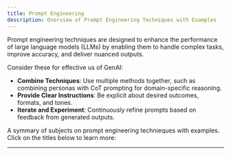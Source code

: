 ```yaml
---
title: Prompt Engineering
description: Overview of Prompt Engineering Techniques with Examples
---
```


Prompt engineering techniques are designed to enhance the performance of large language models (LLMs) by enabling them to handle complex tasks, improve accuracy, and deliver nuanced outputs. 

Consider these for effective us of GenAI:
- **Combine Techniques**: Use multiple methods together, such as combining personas with CoT prompting for domain-specific reasoning.
- **Provide Clear Instructions**: Be explicit about desired outcomes, formats, and tones.
- **Iterate and Experiment**: Continuously refine prompts based on feedback from generated outputs.


A symmary of subjects on prompt engineering technieques with examples. Click on the titles below to learn more:

---